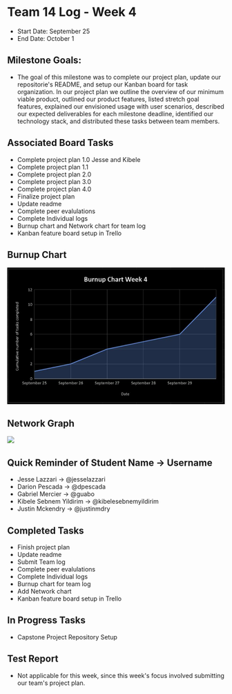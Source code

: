 # Team 14 Log - Week 4
- Start Date: September 25
- End Date: October 1

## Milestone Goals:
- The goal of this milestone was to complete our project plan, update our repositorie's README, and setup our Kanban board for task organization. In our project plan we outline the overview of our minimum viable product, outlined our product features, listed stretch goal features, explained our envisioned usage with user scenarios, described our expected deliverables for each milestone deadline, identified our technology stack, and distributed these tasks between team members.  

## Associated Board Tasks
- Complete project plan 1.0 Jesse and Kibele
- Complete project plan 1.1
- Complete project plan 2.0
- Complete project plan 3.0
- Complete project plan 4.0 
- Finalize project plan
- Update readme
- Complete peer evalulations
- Complete Individual logs
- Burnup chart and Network chart for team log 
- Kanban feature board setup in Trello

## Burnup Chart
![](screenshots/burnup_chart_week4.JPG)

## Network Graph
![](network_graph_week4.png)

## Quick Reminder of Student Name → Username
- Jesse Lazzari → @jesselazzari
- Darion Pescada → @dpescada
- Gabriel Mercier → @guabo
- Kibele Sebnem Yildirim → @kibelesebnemyildirim
- Justin Mckendry → @justinmdry

## Completed Tasks
- Finish project plan
- Update readme
- Submit Team log
- Complete peer evalulations
- Complete Individual logs
- Burnup chart for team log
- Add Network chart
- Kanban feature board setup in Trello

## In Progress Tasks
- Capstone Project Repository Setup

## Test Report 
- Not applicable for this week, since this week's focus involved submitting our team's project plan.
